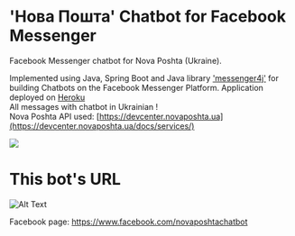 # 'Нова Пошта' Chatbot for Facebook Messenger

Facebook Messenger chatbot for Nova Poshta (Ukraine).

Implemented using Java, Spring Boot and Java library
 ['messenger4j'](https://github.com/messenger4j/messenger4j)
  for building Chatbots on the Facebook Messenger Platform. Application deployed on [Heroku](https://dashboard.heroku.com/)
<br/> All messages with chatbot in Ukrainian !
<br/> Nova Poshta API used: [https://devcenter.novaposhta.ua](https://devcenter.novaposhta.ua/docs/services/)

![](https://imgur.com/6SPi3Ry)
# This bot's URL

![Alt Text](https://media.giphy.com/media/xT9IgtnxLs0IFUFsqI/giphy.gif)

Facebook page: https://www.facebook.com/novaposhtachatbot

